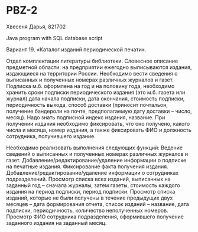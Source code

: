 # PBZ-2

Хвесеня Дарья, 821702

Java program with SQL database script

Вариант 19. «Каталог изданий периодической печати».

Отдел комплектации литературы библиотеки.
Словесное описание предметной области: на предприятии ежегодно выписываются издания, издающиеся на территории России. Необходимо вести сведения о выписанных и полученных номерах различных журналов и газет. Подписка м.б. оформлена на год и на половину года, необходимо хранить сроки подписки периодического издания (это м.б. газета или журнал) дата начала подписки, дата окончания, стоимость подписки, периодичность выхода, способ доставки (приносит почтальон, получение бандероли на почте, предполагаемую дату доставки – число, месяц). Надо знать подписной индекс издания, название. При получении издания необходимо фиксировать, что оно получено, какого числа и месяца, номер издания, а также фиксировать ФИО и должность сотрудника, получившего издание.

Необходимо реализовать выполнения следующих функций:
Ведение сведений о выписанных и полученных номерах различных журналов и газет.
Добавление/редактирование/удаление информации о подписке на печатные издания.
Фиксирование факта получения издания.
Добавление/редактирование/удаление информации о сотрудниках подразделений.
Просмотр списка всех изданий, выписанных на заданный год – сначала журналы, затем газеты, стоимость каждого издания на период подписки, период подписки.
Просмотр списка изданий, которые не были получены в течение предыдущих двух месяцев – дата формирования отчета, список изданий – название, дата подписки, периодичность, количество неполученных номеров.
Просмотр ФИО сотрудника подразделения, оформившего получение заданного издания на заданный месяц.

